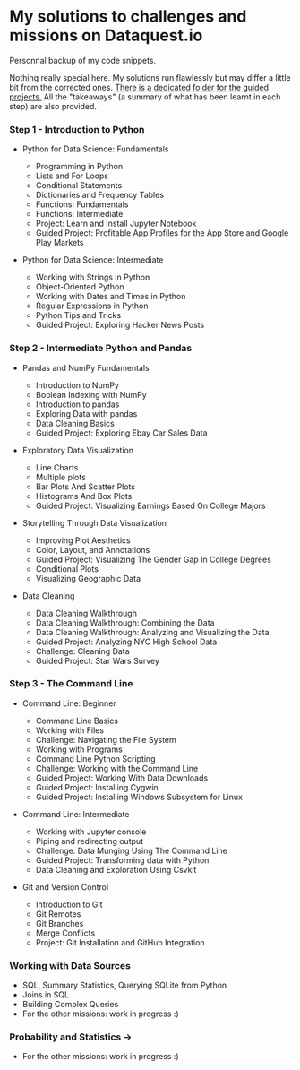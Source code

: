 # My solutions to challenges and missions on Dataquest.io
Personnal backup of my code snippets.

Nothing really special here. My solutions run flawlessly but may differ a little bit from the corrected ones.
[There is a dedicated folder for the guided projects.](https://github.com/obrunet/my-own-dataquest.io-codes/tree/master/Guided%20projects)
All the "takeaways" (a summary of what has been learnt in each step) are also provided.

### Step 1 - Introduction to Python

* Python for Data Science: Fundamentals
	* Programming in Python
	* Lists and For Loops
	* Conditional Statements
	* Dictionaries and Frequency Tables
	* Functions: Fundamentals
	* Functions: Intermediate
	* Project: Learn and Install Jupyter Notebook
	* Guided Project: Profitable App Profiles for the App Store and Google Play Markets

* Python for Data Science: Intermediate
	* Working with Strings in Python
	* Object-Oriented Python
	* Working with Dates and Times in Python
	* Regular Expressions in Python
	* Python Tips and Tricks
	* Guided Project: Exploring Hacker News Posts 

### Step 2 - Intermediate Python and Pandas

* Pandas and NumPy Fundamentals
	* Introduction to NumPy
	* Boolean Indexing with NumPy
	* Introduction to pandas
	* Exploring Data with pandas
	* Data Cleaning Basics
	* Guided Project: Exploring Ebay Car Sales Data

* Exploratory Data Visualization
	* Line Charts
	* Multiple plots
	* Bar Plots And Scatter Plots
	* Histograms And Box Plots
	* Guided Project: Visualizing Earnings Based On College Majors

* Storytelling Through Data Visualization
	* Improving Plot Aesthetics
	* Color, Layout, and Annotations
	* Guided Project: Visualizing The Gender Gap In College Degrees
	* Conditional Plots
	* Visualizing Geographic Data

* Data Cleaning
	* Data Cleaning Walkthrough
	* Data Cleaning Walkthrough: Combining the Data
	* Data Cleaning Walkthrough: Analyzing and Visualizing the Data
	* Guided Project: Analyzing NYC High School Data
	* Challenge: Cleaning Data
	* Guided Project: Star Wars Survey 

### Step 3 - The Command Line

* Command Line: Beginner
	* Command Line Basics
	* Working with Files
	* Challenge: Navigating the File System
	* Working with Programs
	* Command Line Python Scripting
	* Challenge: Working with the Command Line
	* Guided Project: Working With Data Downloads
	* Guided Project: Installing Cygwin
	* Guided Project: Installing Windows Subsystem for Linux

* Command Line: Intermediate
	* Working with Jupyter console
	* Piping and redirecting output
	* Challenge: Data Munging Using The Command Line
	* Guided Project: Transforming data with Python
	* Data Cleaning and Exploration Using Csvkit

* Git and Version Control
	* Introduction to Git
	* Git Remotes
	* Git Branches
	* Merge Conflicts
	* Project: Git Installation and GitHub Integration

### Working with Data Sources
- SQL, Summary Statistics, Querying SQLite from Python
- Joins in SQL
- Building Complex Queries
- For the other missions: work in progress :)

### Probability and Statistics -> 
- For the other missions: work in progress :)
